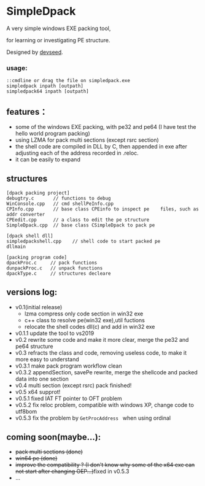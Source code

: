 # SimpleDpack
A  very simple windows EXE packing tool, 

for learning or investigating PE structure.

Designed by [devseed](https://github.com/YuriSizuku/SimpleDpack).

### usage:

```SH
::cmdline or drag the file on simpledpack.exe
simpledpack inpath [outpath]
simpledpack64 inpath [outpath]
```


## features：


* some of the windows EXE packing, with pe32 and pe64 (I have test the hello world program packing) 
* using LZMA for pack multi sections (except rsrc section)
* the shell code are compiled in DLL by C,  then appended in exe after adjusting each of the address recorded in .reloc.
* it can be easily to expand

## structures

```
[dpack packing project]
debugtry.c       // functions to debug
WinConsole.cpp   // cmd shellPeInfo.cpp			  
CPInfo.cpp       // base class CPEinfo to inspect pe	files, such as addr converter
CPEedit.cpp      // a class to edit the pe structure
SimpleDpack.cpp  // base class CSimpleDpack to pack pe

[dpack shell dll]
simpledpackshell.cpp    // shell code to start packed pe
dllmain                            

[packing program code]
dpackProc.c	    // pack functions
dunpackProc.c   // unpack functions
dpackType.c     // structures decleare
```

## versions log:

* v0.1(initial release)
  * lzma compress only code section in win32 exe
  * c++ class to resolve pe(win32 exe),util fuctions
  * relocate the shell codes dll(c) and add in win32 exe
* v0.1.1 update the tool to vs2019
* v0.2 rewrite some code and make it more clear,  merge the pe32 and pe64 structure
* v0.3 refracts the class and code, removing useless code, to make it more easy to understand 
* v0.3.1 make pack program workflow clean
* v0.3.2  appendSection, savePe rewrite,  merge the shellcode and packed data into one section
* v0.4 multi section (except rsrc) pack finished!
* v0.5 x64 supprot!
* v0.5.1 fixed IAT FT pointer to OFT problem
* v0.5.2 fix reloc problem, compatible with windows XP, change code to utf8bom
* v0.5.3  fix the problem by `GetProcAddress ` when using ordinal

## coming soon(maybe...):

* ~~pack multi sections (done)~~
* ~~win64 pe (done)~~
* ~~improve the compatibility ? (I don't know why some of the x64 exe can not start after changing OEP...)~~fixed in v0.5.3
* ...